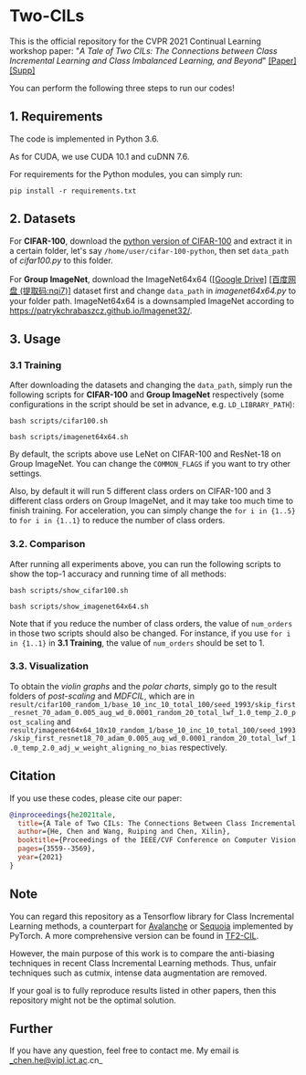 # Two-CILs

This is the official repository for the CVPR 2021 Continual Learning workshop paper: "_A Tale of Two CILs: The
Connections between Class Incremental Learning and Class Imbalanced Learning, and Beyond_"
[[Paper]](https://openaccess.thecvf.com/content/CVPR2021W/CLVision/papers/He_A_Tale_of_Two_CILs_The_Connections_Between_Class_Incremental_CVPRW_2021_paper.pdf)
[[Supp]](https://openaccess.thecvf.com/content/CVPR2021W/CLVision/supplemental/He_A_Tale_of_CVPRW_2021_supplemental.pdf)

You can perform the following three steps to run our codes!

<!---
## Abstract

Catastrophic forgetting, the main challenge of Class Incremental Learning, is closely related to the classifier’s bias
due to imbalanced data, and most researchers resort to empirical techniques to remove the bias. Such anti-bias tricks
share many ideas with the field of Class Imbalanced Learning, which encourages us to reflect on why these tricks work,
and how we can design more principled solutions from a different perspective. In this paper, we comprehensively analyze
the connections and seek possible collaborations between these two fields, i.e. Class Incremental Learning and Class
Imbalanced Learning. Specifically, we first provide a panoramic view of recent bias correction tricks from the
perspective of handling class imbalance. Then, we show that an adapted post-scaling technique which originates from
Class Imbalanced Learning is on par with or even outperforms SOTA Class Incremental Learning method. Visualization via
violin plots and polar charts further sheds light on how SOTA methods address the class imbalance problem from a more
intuitive geometric perspective. These findings may encourage further infiltration between the two closely connected
fields, but also raise concerns about whether it is correct that Class Incremental Learning degenerates into a class
imbalance problem.
-->

## 1. Requirements

The code is implemented in Python 3.6.

As for CUDA, we use CUDA 10.1 and cuDNN 7.6.

For requirements for the Python modules, you can simply run:

``pip install -r requirements.txt``

## 2. Datasets

For **CIFAR-100**, download the [python version of CIFAR-100](http://www.cs.toronto.edu/~kriz/cifar-100-python.tar.gz)
and extract it in a certain folder, let's say `/home/user/cifar-100-python`, then set `data_path` of _cifar100.py_ to
this folder.

For **Group ImageNet**, download the
ImageNet64x64 ([[Google Drive]](https://drive.google.com/drive/folders/1ESWOB1C7pHjNOH12Uo0LQXPGnv7MbvPo?usp=sharing) [[百度网盘 (提取码:nqi7)]](https://pan.baidu.com/s/1KlXN-id7ybXn-zYZJv06BA)
dataset first and change `data_path` in _imagenet64x64.py_ to your folder path. ImageNet64x64 is a downsampled ImageNet
according to https://patrykchrabaszcz.github.io/Imagenet32/.

## 3. Usage

### 3.1 Training

After downloading the datasets and changing the `data_path`, simply run the following scripts for **CIFAR-100** and
**Group ImageNet** respectively (some configurations in the script should be set in advance, e.g. ``LD_LIBRARY_PATH``):

`bash scripts/cifar100.sh`

`bash scripts/imagenet64x64.sh`

By default, the scripts above use LeNet on CIFAR-100 and ResNet-18 on Group ImageNet. You can change
the ``COMMON_FLAGS`` if you want to try other settings.

Also, by default it will run 5 different class orders on CIFAR-100 and 3 different class orders on Group ImageNet, and
it may take too much time to finish training. For acceleration, you can simply change the ``for i in {1..5}``
to ``for i in {1..1}`` to reduce the number of class orders.

### 3.2. Comparison

After running all experiments above, you can run the following scripts to show the top-1 accuracy and running time of
all methods:

`bash scripts/show_cifar100.sh`

`bash scripts/show_imagenet64x64.sh`

Note that if you reduce the number of class orders, the value of ``num_orders`` in those two scripts should also be
changed. For instance, if you use ``for i in {1..1}`` in **3.1 Training**, the value of ``num_orders`` should be set 
to 1.

### 3.3. Visualization

To obtain the _violin graphs_ and the _polar charts_, simply go to the result folders of _post-scaling_ and _MDFCIL_,
which are
in ``result/cifar100_random_1/base_10_inc_10_total_100/seed_1993/skip_first_resnet_70_adam_0.005_aug_wd_0.0001_random_20_total_lwf_1.0_temp_2.0_post_scaling``
and ``result/imagenet64x64_10x10_random_1/base_10_inc_10_total_100/seed_1993/skip_first_resnet18_70_adam_0.005_aug_wd_0.0001_random_20_total_lwf_1.0_temp_2.0_adj_w_weight_aligning_no_bias``
respectively.

[//]: <> (To obtain the violin graphs and the polar charts, p)

## Citation

If you use these codes, please cite our paper:

```bibtex
@inproceedings{he2021tale,
  title={A Tale of Two CILs: The Connections Between Class Incremental Learning and Class Imbalanced Learning, and Beyond},
  author={He, Chen and Wang, Ruiping and Chen, Xilin},
  booktitle={Proceedings of the IEEE/CVF Conference on Computer Vision and Pattern Recognition Workshops},
  pages={3559--3569},
  year={2021}
}
```

## Note

You can regard this repository as a Tensorflow library for Class Incremental Learning methods, a counterpart
for [Avalanche](https://avalanche.continualai.org/) or [Sequoia](https://github.com/lebrice/Sequoia) implemented by
PyTorch. A more comprehensive version can be found in [TF2-CIL](https://github.com/TonyPod/TF2-CIL).

However, the main purpose of this work is to compare the anti-biasing techniques in recent Class Incremental Learning
methods. Thus, unfair techniques such as cutmix, intense data augmentation are removed.

If your goal is to fully reproduce results listed in other papers, then this repository might not be the optimal
solution.

## Further

If you have any question, feel free to contact me. My email is _chen.he@vipl.ict.ac.cn_